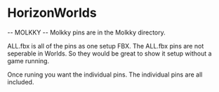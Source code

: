 # HorizonWorlds

-- MOLKKY --
Molkky pins are in the Molkky directory.

ALL.fbx is all of the pins as one setup FBX.
The ALL.fbx pins are not seperable in Worlds. So they would
be great to show it setup without a game running. 

Once runing you want the individual pins.
The individual pins are all included.

